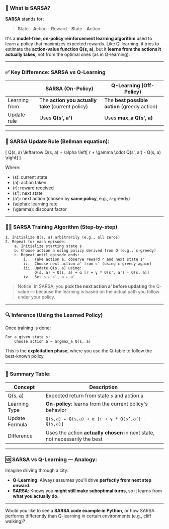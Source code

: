 ### 🧠 What is **SARSA**?

**SARSA** stands for:  
> **S**tate - **A**ction - **R**eward - **S**tate - **A**ction

It's a **model-free, on-policy reinforcement learning algorithm** used to learn a policy that maximizes expected rewards. Like Q-learning, it tries to estimate the **action-value function Q(s, a)**, but it **learns from the actions it actually takes**, not from the optimal ones (as in Q-learning).

---

### ✅ Key Difference: SARSA vs Q-Learning

|               | **SARSA (On-Policy)**                            | **Q-Learning (Off-Policy)**                           |
|---------------|--------------------------------------------------|-------------------------------------------------------|
| Learning from | The **action you actually take** (current policy) | The **best possible action** (greedy action)          |
| Update rule   | Uses **Q(s', a')**                                | Uses **max_a Q(s', a)**                               |

---

### 📐 SARSA Update Rule (Bellman equation):

\[
Q(s, a) \leftarrow Q(s, a) + \alpha \left[ r + \gamma \cdot Q(s', a') - Q(s, a) \right]
\]

Where:
- \(s\): current state  
- \(a\): action taken  
- \(r\): reward received  
- \(s'\): next state  
- \(a'\): next action (chosen by **same policy**, e.g., ε-greedy)  
- \(\alpha\): learning rate  
- \(\gamma\): discount factor

---

### 🏋️‍♂️ SARSA Training Algorithm (Step-by-step)

```text
1. Initialize Q(s, a) arbitrarily (e.g., all zeros)
2. Repeat for each episode:
    a. Initialize starting state s
    b. Choose action a using policy derived from Q (e.g., ε-greedy)
    c. Repeat until episode ends:
        i.   Take action a, observe reward r and next state s'
        ii.  Choose next action a' from s' (using ε-greedy again)
        iii. Update Q(s, a) using:
             Q(s, a) ← Q(s, a) + α [r + γ * Q(s', a') - Q(s, a)]
        iv.  Set s ← s', a ← a'
```

> Notice: In SARSA, you **pick the next action a' before updating** the Q-value — because the learning is based on the actual path you follow under your policy.

---

### 🔍 Inference (Using the Learned Policy)

Once training is done:

```text
For a given state s:
    Choose action a = argmax_a Q(s, a)
```

This is the **exploitation phase**, where you use the Q-table to follow the best-known policy.

---

### 📌 Summary Table:

| Concept        | Description |
|----------------|-------------|
| Q(s, a)         | Expected return from state `s` and action `a` |
| Learning Type  | **On-policy**: learns from the current policy's behavior |
| Update Formula | `Q(s,a) ← Q(s,a) + α [r + γ * Q(s’,a’) - Q(s,a)]` |
| Difference     | Uses the action **actually chosen** in next state, not necessarily the best |

---

### 🆚 SARSA vs Q-Learning — Analogy:

Imagine driving through a city:
- **Q-Learning**: Always assumes you'll drive **perfectly from next step onward**.
- **SARSA**: Knows you **might still make suboptimal turns**, so it learns from **what you actually do**.

---

Would you like to see a **SARSA code example in Python**, or how SARSA performs differently than Q-learning in certain environments (e.g., cliff walking)?
